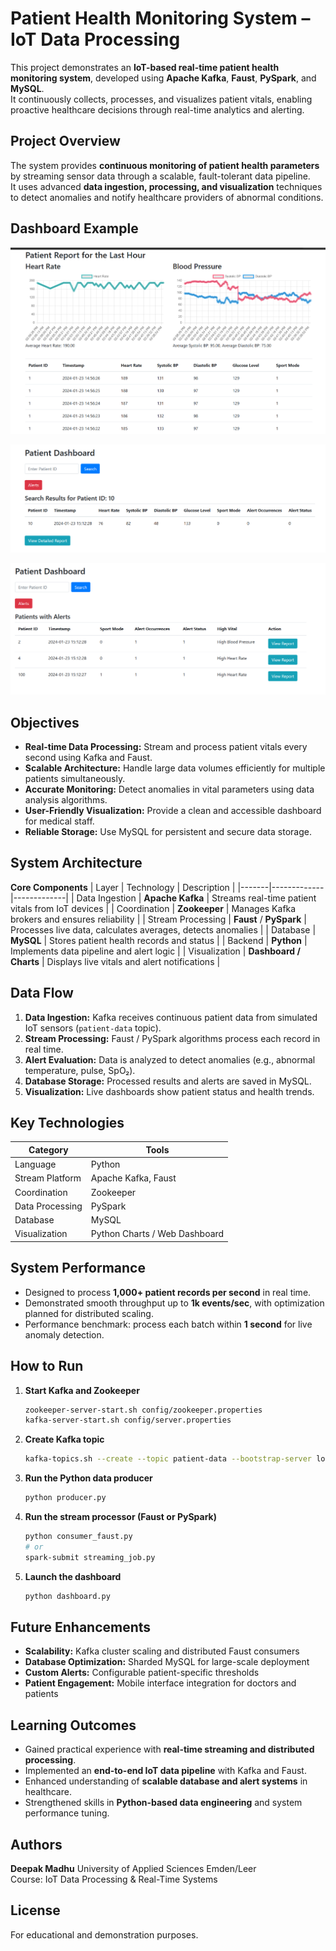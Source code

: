 # Patient Health Monitoring System – IoT Data Processing

This project demonstrates an **IoT-based real-time patient health monitoring system**, developed using **Apache Kafka**, **Faust**, **PySpark**, and **MySQL**.  
It continuously collects, processes, and visualizes patient vitals, enabling proactive healthcare decisions through real-time analytics and alerting.

##  Project Overview
The system provides **continuous monitoring of patient health parameters** by streaming sensor data through a scalable, fault-tolerant data pipeline.  
It uses advanced **data ingestion, processing, and visualization** techniques to detect anomalies and notify healthcare providers of abnormal conditions.

## Dashboard Example
![Dashboard](IMAGES/Dashboard.png)

![Dashboard](IMAGES/1stpage.png)

![Dashboard](IMAGES/AlertFunction.png)

##  Objectives
- **Real-time Data Processing:** Stream and process patient vitals every second using Kafka and Faust.  
- **Scalable Architecture:** Handle large data volumes efficiently for multiple patients simultaneously.  
- **Accurate Monitoring:** Detect anomalies in vital parameters using data analysis algorithms.  
- **User-Friendly Visualization:** Provide a clean and accessible dashboard for medical staff.  
- **Reliable Storage:** Use MySQL for persistent and secure data storage.

##  System Architecture
**Core Components**
| Layer | Technology | Description |
|-------|-------------|-------------|
| Data Ingestion | **Apache Kafka** | Streams real-time patient vitals from IoT devices |
| Coordination | **Zookeeper** | Manages Kafka brokers and ensures reliability |
| Stream Processing | **Faust** / **PySpark** | Processes live data, calculates averages, detects anomalies |
| Database | **MySQL** | Stores patient health records and status |
| Backend | **Python** | Implements data pipeline and alert logic |
| Visualization | **Dashboard / Charts** | Displays live vitals and alert notifications |

##  Data Flow
1. **Data Ingestion:** Kafka receives continuous patient data from simulated IoT sensors (`patient-data` topic).  
2. **Stream Processing:** Faust / PySpark algorithms process each record in real time.  
3. **Alert Evaluation:** Data is analyzed to detect anomalies (e.g., abnormal temperature, pulse, SpO₂).  
4. **Database Storage:** Processed results and alerts are saved in MySQL.  
5. **Visualization:** Live dashboards show patient status and health trends.

##  Key Technologies
| Category | Tools |
|-----------|-------|
| Language | Python |
| Stream Platform | Apache Kafka, Faust |
| Coordination | Zookeeper |
| Data Processing | PySpark |
| Database | MySQL |
| Visualization | Python Charts / Web Dashboard |

##  System Performance
- Designed to process **1,000+ patient records per second** in real time.  
- Demonstrated smooth throughput up to **1k events/sec**, with optimization planned for distributed scaling.  
- Performance benchmark: process each batch within **1 second** for live anomaly detection.

##  How to Run
1. **Start Kafka and Zookeeper**
   ```bash
   zookeeper-server-start.sh config/zookeeper.properties
   kafka-server-start.sh config/server.properties
   ```
2. **Create Kafka topic**
   ```bash
   kafka-topics.sh --create --topic patient-data --bootstrap-server localhost:9092
   ```
3. **Run the Python data producer**
   ```bash
   python producer.py
   ```
4. **Run the stream processor (Faust or PySpark)**
   ```bash
   python consumer_faust.py
   # or
   spark-submit streaming_job.py
   ```
5. **Launch the dashboard**
   ```bash
   python dashboard.py
   ```




## Future Enhancements
- **Scalability:** Kafka cluster scaling and distributed Faust consumers  
- **Database Optimization:** Sharded MySQL for large-scale deployment  
- **Custom Alerts:** Configurable patient-specific thresholds  
- **Patient Engagement:** Mobile interface integration for doctors and patients  

##  Learning Outcomes
- Gained practical experience with **real-time streaming and distributed processing**.  
- Implemented an **end-to-end IoT data pipeline** with Kafka and Faust.  
- Enhanced understanding of **scalable database and alert systems** in healthcare.  
- Strengthened skills in **Python-based data engineering** and system performance tuning.

##  Authors
**Deepak Madhu**
University of Applied Sciences Emden/Leer  
Course: IoT Data Processing & Real-Time Systems

## License
For educational and demonstration purposes.
